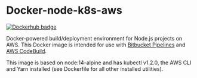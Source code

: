 # Docker-node-k8s-aws

[![Dockerhub badge](http://dockeri.co/image/elliottcrifasi/docker-node-k8s-aws)](https://hub.docker.com/r/elliottcrifasi/docker-node-k8s-aws)

Docker-powered build/deployment environment for Node.js projects on AWS. This Docker image is intended for use with [Bitbucket Pipelines](https://bitbucket.org/product/features/pipelines) and [AWS CodeBuild](https://aws.amazon.com/codebuild).

This image is based on node:14-alpine and has kubectl v1.2.0, the AWS CLI and Yarn installed (see Dockerfile for all other installed utilities).
